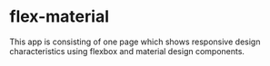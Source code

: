 # flex-material
This app is consisting of one page which shows responsive design characteristics using flexbox and material design components.
